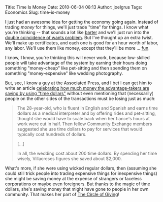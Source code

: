 Title: Time Is Money
Date: 2010-06-04 08:13
Author: joelgrus
Tags: Economics
Slug: time-is-money

I just had an awesome idea for getting the economy going again. Instead
of trading *money* for things, we'll just trade "time" for things. I
know what you're thinking -- that sounds a lot like
[barter](http://en.wikipedia.org/wiki/Barter) and we'll just run into
the [double coincidence of wants
problem](http://en.wikipedia.org/wiki/Coincidence_of_wants). But I've
thought up an extra twist. We'll make up certificates, and each one is
good for an hour worth of labor, any labor. We'll use them like money,
except that they'll be more ...
[fun](http://en.wikipedia.org/wiki/Disney_dollar#Parodies).

I know, I know, you're thinking this will never work, because
low-skilled people will take advantage of the system by earning their
hours doing something "money-cheap" like pet-sitting and then spending
them on something "money-expensive" like wedding photography.

But, see, I know a guy at the Associated Press, and I bet I can get him
to write an article [celebrating how much money the advantage-takers are
saving by using "time
dollars"](http://news.yahoo.com/s/ap/20100603/ap_on_re_us/us_banking_time)
without even mentioning that (necessarily) people on the other sides of
the transactions must be losing just as much:

> The 28-year-old, who is fluent in English and Spanish and earns time
> dollars as a medical interpreter and by offering rides and
> pet-sitting, thought she would have to scale back when her fiance's
> hours at work were cut in half. Then fellow Community Exchange members
> suggested she use time dollars to pay for services that would
> typically cost hundreds of dollars.
>
> [...]
>
> In all, the wedding cost about 200 time dollars. By spending her time
> wisely, Villacreses figures she saved about \$2,000.

What's more, if she were using wicked regular dollars, then (assuming
she could still trick people into trading expensive things for
inexpensive things) she might be saving money at the expense of
strangers or faceless corporations or maybe even foreigners. But thanks
to the magic of time dollars, she's saving money that might have gone to
people in her own community. That makes her part of [The Circle of
Giving](http://www.timebanks.org/neighbor-to-neighbor.htm)!
